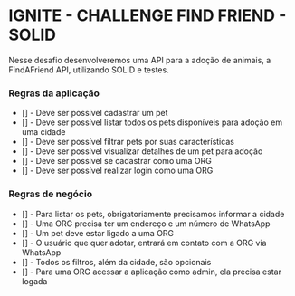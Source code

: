 # IGNITE - CHALLENGE FIND FRIEND - SOLID

Nesse desafio desenvolveremos uma API para a adoção de animais, a FindAFriend API, utilizando SOLID e testes.

### Regras da aplicação

- [] - Deve ser possível cadastrar um pet
- [] - Deve ser possível listar todos os pets disponíveis para adoção em uma cidade
- [] - Deve ser possível filtrar pets por suas características
- [] - Deve ser possível visualizar detalhes de um pet para adoção
- [] - Deve ser possível se cadastrar como uma ORG
- [] - Deve ser possível realizar login como uma ORG

### Regras de negócio

- [] - Para listar os pets, obrigatoriamente precisamos informar a cidade
- [] - Uma ORG precisa ter um endereço e um número de WhatsApp
- [] - Um pet deve estar ligado a uma ORG
- [] - O usuário que quer adotar, entrará em contato com a ORG via WhatsApp
- [] - Todos os filtros, além da cidade, são opcionais
- [] - Para uma ORG acessar a aplicação como admin, ela precisa estar logada
